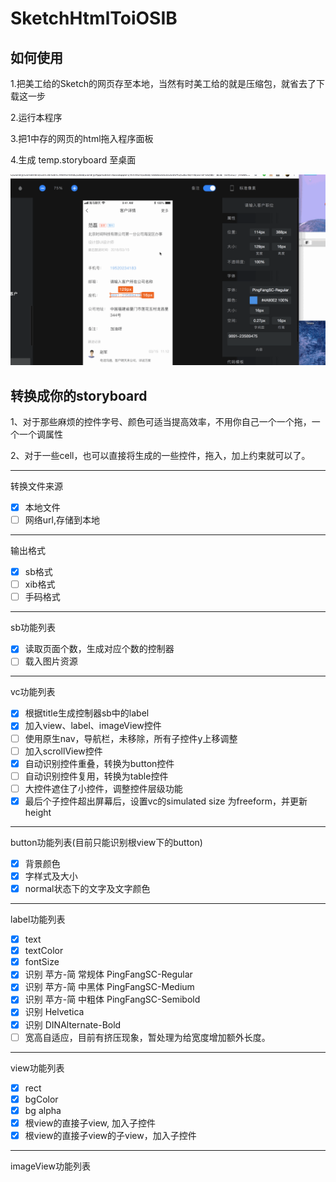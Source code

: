 # SketchHtmlToiOSIB
## 如何使用
1.把美工给的Sketch的网页存至本地，当然有时美工给的就是压缩包，就省去了下载这一步

2.运行本程序

3.把1中存的网页的html拖入程序面板

4.生成 temp.storyboard 至桌面


![](act.gif)



## 转换成你的storyboard

1、对于那些麻烦的控件字号、颜色可适当提高效率，不用你自己一个一个拖，一个一个调属性

2、对于一些cell，也可以直接将生成的一些控件，拖入，加上约束就可以了。

***
转换文件来源
- [x] 本地文件
- [ ] 网络url,存储到本地
***
输出格式
- [x] sb格式
- [ ] xib格式
- [ ] 手码格式
***
sb功能列表
- [x] 读取页面个数，生成对应个数的控制器
- [ ] 载入图片资源
***
vc功能列表
- [x] 根据title生成控制器sb中的label
- [x] 加入view、label、imageView控件
- [ ] 使用原生nav，导航栏，未移除，所有子控件y上移调整
- [ ] 加入scrollView控件
- [x] 自动识别控件重叠，转换为button控件
- [ ] 自动识别控件复用，转换为table控件
- [ ] 大控件遮住了小控件，调整控件层级功能
- [x] 最后个子控件超出屏幕后，设置vc的simulated size 为freeform，并更新height
***
button功能列表(目前只能识别根view下的button)
- [x] 背景颜色
- [x] 字样式及大小
- [x] normal状态下的文字及文字颜色
***
label功能列表
- [x] text
- [x] textColor
- [x] fontSize
- [x] 识别 苹方-简 常规体  PingFangSC-Regular
- [x] 识别 苹方-简 中黑体  PingFangSC-Medium
- [x] 识别 苹方-简 中粗体  PingFangSC-Semibold
- [x] 识别 Helvetica
- [x] 识别 DINAlternate-Bold
- [ ] 宽高自适应，目前有挤压现象，暂处理为给宽度增加额外长度。
***
view功能列表
- [x] rect
- [x] bgColor
- [x] bg alpha
- [x] 根view的直接子view, 加入子控件
- [x] 根view的直接子view的子view，加入子控件

***
imageView功能列表

